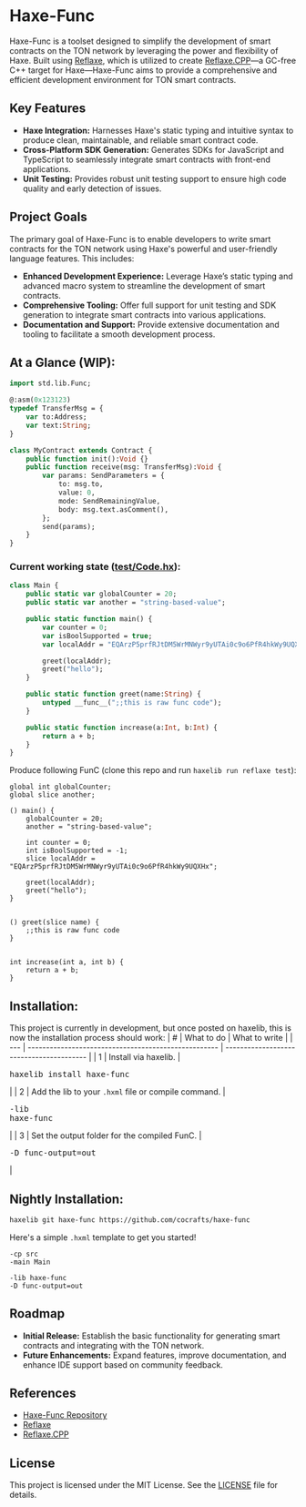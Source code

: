 # Haxe-Func

Haxe-Func is a toolset designed to simplify the development of smart contracts on the TON network by leveraging the power and flexibility of Haxe. Built using [Reflaxe](https://github.com/SomeRanDev/reflaxe), which is utilized to create [Reflaxe.CPP](https://github.com/SomeRanDev/reflaxe.CPP)—a GC-free C++ target for Haxe—Haxe-Func aims to provide a comprehensive and efficient development environment for TON smart contracts.

## Key Features

- **Haxe Integration:** Harnesses Haxe's static typing and intuitive syntax to produce clean, maintainable, and reliable smart contract code.
- **Cross-Platform SDK Generation:** Generates SDKs for JavaScript and TypeScript to seamlessly integrate smart contracts with front-end applications.
- **Unit Testing:** Provides robust unit testing support to ensure high code quality and early detection of issues.

## Project Goals

The primary goal of Haxe-Func is to enable developers to write smart contracts for the TON network using Haxe's powerful and user-friendly language features. This includes:

- **Enhanced Development Experience:** Leverage Haxe’s static typing and advanced macro system to streamline the development of smart contracts.
- **Comprehensive Tooling:** Offer full support for unit testing and SDK generation to integrate smart contracts into various applications.
- **Documentation and Support:** Provide extensive documentation and tooling to facilitate a smooth development process.

## At a Glance (WIP):
```haxe
import std.lib.Func;

@:asm(0x123123)
typedef TransferMsg = {
    var to:Address; 
    var text:String;
}

class MyContract extends Contract {
    public function init():Void {}
    public function receive(msg: TransferMsg):Void {
        var params: SendParameters = {
            to: msg.to,
            value: 0,
            mode: SendRemainingValue,
            body: msg.text.asComment(),
        };
        send(params);
    }
}
```

### Current working state ([test/Code.hx](./test/Code.hx)):
```haxe
class Main {
    public static var globalCounter = 20;
    public static var another = "string-based-value";

    public static function main() {
        var counter = 0;
        var isBoolSupported = true;
        var localAddr = "EQArzP5prfRJtDM5WrMNWyr9yUTAi0c9o6PfR4hkWy9UQXHx";

        greet(localAddr);
        greet("hello");
    }

    public static function greet(name:String) {
        untyped __func__(";;this is raw func code");
    }

    public static function increase(a:Int, b:Int) {
        return a + b;
    }
}
```

Produce following FunC (clone this repo and run `haxelib run reflaxe test`):
```func
global int globalCounter;
global slice another;

() main() {
    globalCounter = 20;
    another = "string-based-value";

    int counter = 0;
    int isBoolSupported = -1;
    slice localAddr = "EQArzP5prfRJtDM5WrMNWyr9yUTAi0c9o6PfR4hkWy9UQXHx";

    greet(localAddr);
    greet("hello");
}


() greet(slice name) {
    ;;this is raw func code
}


int increase(int a, int b) {
    return a + b;
}
```

## Installation:

This project is currently in development, but once posted on haxelib, this is now the installation process should work:
| #   | What to do                                           | What to write                            |
| --- | ---------------------------------------------------- | ---------------------------------------- |
| 1   | Install via haxelib.                                 | <pre>haxelib install haxe-func</pre>   |
| 2   | Add the lib to your `.hxml` file or compile command. | <pre lang="hxml">-lib haxe-func</pre>  |
| 3   | Set the output folder for the compiled FunC.          | <pre lang="hxml">-D func-output=out</pre> |

## Nightly Installation:
```sh
haxelib git haxe-func https://github.com/cocrafts/haxe-func
```

Here's a simple `.hxml` template to get you started!

```hxml
-cp src
-main Main

-lib haxe-func
-D func-output=out
```

## Roadmap

- **Initial Release:** Establish the basic functionality for generating smart contracts and integrating with the TON network.
- **Future Enhancements:** Expand features, improve documentation, and enhance IDE support based on community feedback.

## References

- [Haxe-Func Repository](https://github.com/cocrafts/haxe-func)
- [Reflaxe](https://github.com/SomeRanDev/reflaxe)
- [Reflaxe.CPP](https://github.com/SomeRanDev/reflaxe.CPP)

## License

This project is licensed under the MIT License. See the [LICENSE](LICENSE) file for details.
